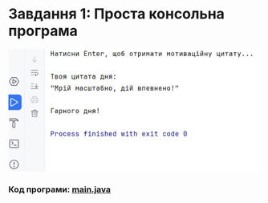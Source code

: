 # Завдання 1: Проста консольна програма

![img.png](image/img.png)

### Код програми: [main.java](main.java)